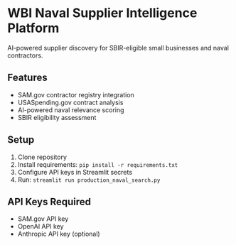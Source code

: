 # WBI Naval Supplier Intelligence Platform

AI-powered supplier discovery for SBIR-eligible small businesses and naval contractors.

## Features
- SAM.gov contractor registry integration
- USASpending.gov contract analysis
- AI-powered naval relevance scoring
- SBIR eligibility assessment

## Setup
1. Clone repository
2. Install requirements: `pip install -r requirements.txt`
3. Configure API keys in Streamlit secrets
4. Run: `streamlit run production_naval_search.py`

## API Keys Required
- SAM.gov API key
- OpenAI API key
- Anthropic API key (optional)